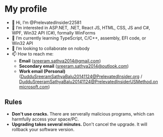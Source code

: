 
# My profile
* 👋 Hi, I’m @PrelevatedInsider22581
* 👀 I’m interested in ASP.NET, .NET, React JS, HTML, CSS, JS and C#, WPF, Win32 API (C#), formally WinForms
* 🌱 I’m currently learning TypeScript, C/C++, assembly, EFI code, or Win32 API
* 💞️ I’m looking to collaborate on nobody
* 📫 How to reach me:
    * **Email** (sreeram.sathya2014@gmail.com)
    * **Secondary email** (sreeram.sathya2014@outlook.com)
    * **Work email (Personal)** (DudduSreeramSathyaBalu20141124@PrelevatedInsider.org / DudduSreeramSathyaBalu20141124@PrelevatedInsiderUSMethod.onmicrosoft.com)
## Rules
* **Don't use cracks.** There are serverally malicious programs, which can harmfully access your space/PC.
* **Upgrading takes several minutes.** Don't cancel the upgrade. It will rollback your software version.

<!---
W
--->
